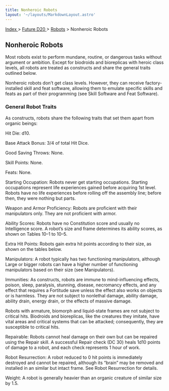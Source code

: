 ```yaml
---
title: Nonheroic Robots
layout: '~/layouts/MarkdownLayout.astro'
---
```


[ Index ](/) > [ Future D20 ](/future.d20.srd) > [Robots](/future.d20.srd/robots) > Nonheroic Robots

## Nonheroic Robots

Most robots exist to perform mundane, routine, or dangerous tasks without
argument or ambition. Except for biodroids and bioreplicas with heroic class
levels, all robots are treated as constructs and share the general traits
outlined below.

Nonheroic robots don’t get class levels. However, they can receive factory-
installed skill and feat software, allowing them to emulate specific skills
and feats as part of their programming (see Skill Software and Feat Software).

### General Robot Traits

As constructs, robots share the following traits that set them apart from
organic beings:

Hit Die: d10.

Base Attack Bonus: 3/4 of total Hit Dice.

Good Saving Throws: None.

Skill Points: None.

Feats: None.

Starting Occupation: Robots never get starting occupations. Starting
occupations represent life experiences gained before acquiring 1st level.
Robots have no life experiences before rolling off the assembly line; before
then, they were nothing but parts.

Weapon and Armor Proficiency: Robots are proficient with their manipulators
only. They are not proficient with armor.

Ability Scores: Robots have no Constitution score and usually no Intelligence
score. A robot’s size and frame determines its ability scores, as shown on
Tables 10–1 to 10–5.

Extra Hit Points: Robots gain extra hit points according to their size, as
shown on the tables below.

Manipulators: A robot typically has two functioning manipulators, although
Large or bigger robots can have a higher number of functioning manipulators
based on their size (see Manipulators).

Immunities: As constructs, robots are immune to mind-influencing effects,
poison, sleep, paralysis, stunning, disease, necromancy effects, and any
effect that requires a Fortitude save unless the effect also works on objects
or is harmless. They are not subject to nonlethal damage, ability damage,
ability drain, energy drain, or the effects of massive damage.

Robots with armature, biomorph and liquid-state frames are not subject to
critical hits. Biodroids and bioreplicas, like the creatures they imitate,
have vital areas and critical systems that can be attacked; consequently, they
are susceptible to critical hits.

Repairable: Robots cannot heal damage on their own but can be repaired using
the Repair skill. A successful Repair check (DC 30) heals 1d10 points of
damage to a robot, and each check represents 1 hour of work.

Robot Resurrection: A robot reduced to 0 hit points is immediately destroyed
and cannot be repaired, although its “brain” may be removed and installed in
an similar but intact frame. See Robot Resurrection for details.

Weight: A robot is generally heavier than an organic creature of similar size
by 1.5.

